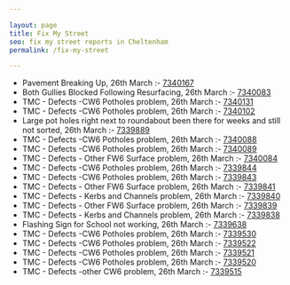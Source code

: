 ```yaml
---

layout: page
title: Fix My Street
seo: fix my street reports in Cheltenham
permalink: /fix-my-street

---
```


<!-- fix_marker starts -->

- Pavement Breaking Up, 26th March :- [7340167](https://www.fixmystreet.com/report/7340167)
- Both Gullies Blocked Following Resurfacing, 26th March :- [7340083](https://www.fixmystreet.com/report/7340083)
- TMC - Defects -CW6 Potholes  problem, 26th March :- [7340131](https://www.fixmystreet.com/report/7340131)
- TMC - Defects -CW6 Potholes  problem, 26th March :- [7340102](https://www.fixmystreet.com/report/7340102)
- Large pot holes right next to roundabout been there for weeks and still not sorted, 26th March :- [7339889](https://www.fixmystreet.com/report/7339889)
- TMC - Defects -CW6 Potholes  problem, 26th March :- [7340088](https://www.fixmystreet.com/report/7340088)
- TMC - Defects -CW6 Potholes  problem, 26th March :- [7340089](https://www.fixmystreet.com/report/7340089)
- TMC - Defects - Other FW6  Surface problem, 26th March :- [7340084](https://www.fixmystreet.com/report/7340084)
- TMC - Defects -CW6 Potholes  problem, 26th March :- [7339844](https://www.fixmystreet.com/report/7339844)
- TMC - Defects -CW6 Potholes  problem, 26th March :- [7339843](https://www.fixmystreet.com/report/7339843)
- TMC - Defects - Other FW6  Surface problem, 26th March :- [7339841](https://www.fixmystreet.com/report/7339841)
- TMC - Defects - Kerbs and Channels problem, 26th March :- [7339840](https://www.fixmystreet.com/report/7339840)
- TMC - Defects - Other FW6  Surface problem, 26th March :- [7339839](https://www.fixmystreet.com/report/7339839)
- TMC - Defects - Kerbs and Channels problem, 26th March :- [7339838](https://www.fixmystreet.com/report/7339838)
- Flashing Sign for School not working, 26th March :- [7339638](https://www.fixmystreet.com/report/7339638)
- TMC - Defects -CW6 Potholes  problem, 26th March :- [7339530](https://www.fixmystreet.com/report/7339530)
- TMC - Defects -CW6 Potholes  problem, 26th March :- [7339522](https://www.fixmystreet.com/report/7339522)
- TMC - Defects -CW6 Potholes  problem, 26th March :- [7339521](https://www.fixmystreet.com/report/7339521)
- TMC - Defects -CW6 Potholes  problem, 26th March :- [7339520](https://www.fixmystreet.com/report/7339520)
- TMC - Defects -other CW6 problem, 26th March :- [7339515](https://www.fixmystreet.com/report/7339515)

<!-- fix_marker ends -->